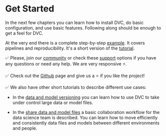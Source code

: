 # Get Started

In the next few chapters you can learn how to install DVC, do basic configuration,
and use basic features. Following along should be enough to get a feel for DVC.

At the very end there is a complete step-by-step
[example](/doc/get-started/example). It covers pipelines and reproducibility.
It's a short version of the [tutorial](/doc/tutorial).

✅ Please, join our [community](https://discordapp.com/invite/KGXf8d) or check
these [support](/support) options if you have any questions or need any help.
We are very responsive ⚡.

✅ Check out the [Github](https://github.com/iterative/dvc) page and give us a ⭐
if you like the project!

✅ We also have other short tutorials to describe different use cases:

* In the [data and model versioning](/doc/use-cases/data-and-model-files-versioning)
you can learn how to use DVC to take under control large data or model files.

* In the [share data and model files](/doc/use-cases/share-data-and-model-files)
a basic collaboration workflow for the data science team is described. You can
learn how to move efficiently and consistently data files and models between
different environments and people.

